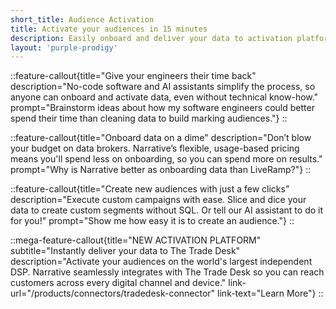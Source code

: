 ```yaml
---
short_title: Audience Activation
title: Activate your audiences in 15 minutes
description: Easily onboard and deliver your data to activation platforms in minutes, so you can launch your campaign by EOD, not EOW.
layout: 'purple-prodigy'
---
```


::feature-callout{title="Give your engineers their time back" description="No-code software and AI assistants simplify the process, so anyone can onboard and activate data, even without technical know-how." prompt="Brainstorm ideas about how my software engineers could better spend their time than cleaning data to build marking audiences."}
::

::feature-callout{title="Onboard data on a dime" description="Don’t blow your budget on data brokers. Narrative’s flexible, usage-based pricing means you'll spend less on onboarding, so you can spend more on results." prompt="Why is Narrative better as onboarding data than LiveRamp?"}
::

::feature-callout{title="Create new audiences with just a few clicks" description="Execute custom campaigns with ease. Slice and dice your data to create custom segments without SQL. Or tell our AI assistant to do it for you!" prompt="Show me how easy it is to create an audience."}
::

::mega-feature-callout{title="NEW ACTIVATION PLATFORM" subtitle="Instantly deliver your data to The Trade Desk" description="Activate your audiences on the world's largest independent DSP. Narrative seamlessly integrates with The Trade Desk so you can reach customers across every digital channel and device." link-url="/products/connectors/tradedesk-connector" link-text="Learn More"}
::
